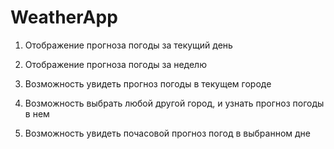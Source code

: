 # WeatherApp

1. Отображение прогноза погоды за текущий день

2. Отображение прогноза погоды за неделю
3. Возможность увидеть прогноз погоды в текущем городе

4. Возможность выбрать любой другой город, и узнать прогноз погоды в нем

5. Возможность увидеть почасовой прогноз погод в выбранном дне
